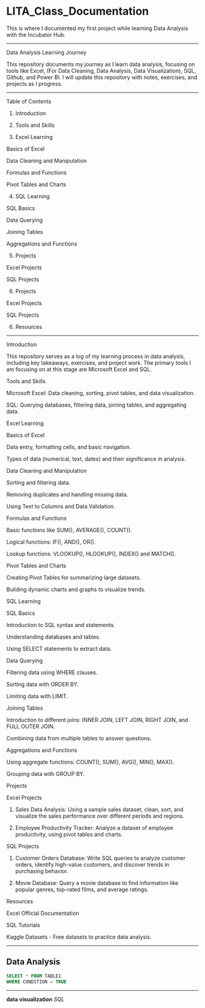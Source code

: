 # LITA_Class_Documentation
This is where I documented my first project while learning Data Analysis with the Incubator Hub.



---

Data Analysis Learning Journey

This repository documents my journey as I learn data analysis, focusing on tools like Excel, (For Data Cleaning, Data Analysis, Data Visualization), SQL, Github, and Power BI. I will update this repository with notes, exercises, and projects as I progress.


---

Table of Contents

1. Introduction


2. Tools and Skills


3. Excel Learning

Basics of Excel

Data Cleaning and Manipulation

Formulas and Functions

Pivot Tables and Charts



4. SQL Learning

SQL Basics

Data Querying

Joining Tables

Aggregations and Functions


5. Projects

Excel Projects

SQL Projects



6. Projects

Excel Projects

SQL Projects



6. Resources




---

Introduction

This repository serves as a log of my learning process in data analysis, including key takeaways, exercises, and project work. The primary tools I am focusing on at this stage are Microsoft Excel and SQL.

Tools and Skills

Microsoft Excel: Data cleaning, sorting, pivot tables, and data visualization.

SQL: Querying databases, filtering data, joining tables, and aggregating data.


Excel Learning

Basics of Excel

Data entry, formatting cells, and basic navigation.

Types of data (numerical, text, dates) and their significance in analysis.


Data Cleaning and Manipulation

Sorting and filtering data.

Removing duplicates and handling missing data.

Using Text to Columns and Data Validation.


Formulas and Functions

Basic functions like SUM(), AVERAGE(), COUNT().

Logical functions: IF(), AND(), OR().

Lookup functions: VLOOKUP(), HLOOKUP(), INDEX() and MATCH().


Pivot Tables and Charts

Creating Pivot Tables for summarizing large datasets.

Building dynamic charts and graphs to visualize trends.


SQL Learning

SQL Basics

Introduction to SQL syntax and statements.

Understanding databases and tables.

Using SELECT statements to extract data.


Data Querying

Filtering data using WHERE clauses.

Sorting data with ORDER BY.

Limiting data with LIMIT.


Joining Tables

Introduction to different joins: INNER JOIN, LEFT JOIN, RIGHT JOIN, and FULL OUTER JOIN.

Combining data from multiple tables to answer questions.


Aggregations and Functions

Using aggregate functions: COUNT(), SUM(), AVG(), MIN(), MAX().

Grouping data with GROUP BY.


Projects

Excel Projects

1. Sales Data Analysis: Using a sample sales dataset, clean, sort, and visualize the sales performance over different periods and regions.


2. Employee Productivity Tracker: Analyze a dataset of employee productivity, using pivot tables and charts.



SQL Projects

1. Customer Orders Database: Write SQL queries to analyze customer orders, identify high-value customers, and discover trends in purchasing behavior.


2. Movie Database: Query a movie database to find information like popular genres, top-rated films, and average ratings.



Resources

Excel Official Documentation

SQL Tutorials

Kaggle Datasets - Free datasets to practice data analysis.


---

## Data Analysis
```SQL
SELECT * FROM TABLE1
WHERE CONDITION = TRUE
```
---
**data visualization**
*SQL*

